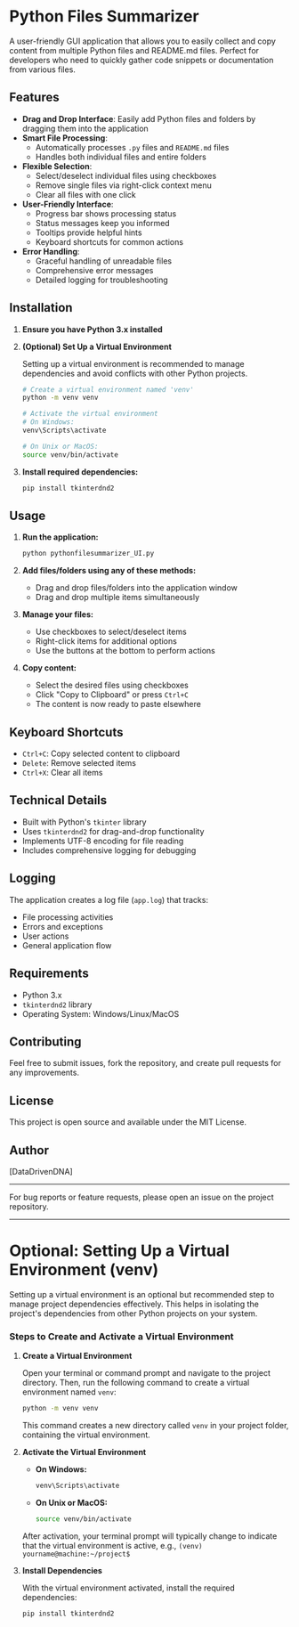 # Python Files Summarizer

A user-friendly GUI application that allows you to easily collect and copy content from multiple Python files and README.md files. Perfect for developers who need to quickly gather code snippets or documentation from various files.

## Features

- **Drag and Drop Interface**: Easily add Python files and folders by dragging them into the application
- **Smart File Processing**: 
  - Automatically processes `.py` files and `README.md` files
  - Handles both individual files and entire folders
- **Flexible Selection**:
  - Select/deselect individual files using checkboxes
  - Remove single files via right-click context menu
  - Clear all files with one click
- **User-Friendly Interface**:
  - Progress bar shows processing status
  - Status messages keep you informed
  - Tooltips provide helpful hints
  - Keyboard shortcuts for common actions
- **Error Handling**:
  - Graceful handling of unreadable files
  - Comprehensive error messages
  - Detailed logging for troubleshooting

## Installation

1. **Ensure you have Python 3.x installed**

2. **(Optional) Set Up a Virtual Environment**

    Setting up a virtual environment is recommended to manage dependencies and avoid conflicts with other Python projects.

    ```bash
    # Create a virtual environment named 'venv'
    python -m venv venv

    # Activate the virtual environment
    # On Windows:
    venv\Scripts\activate

    # On Unix or MacOS:
    source venv/bin/activate
    ```

3. **Install required dependencies:**

    ```bash
    pip install tkinterdnd2
    ```

## Usage

1. **Run the application:**

    ```bash
    python pythonfilesummarizer_UI.py
    ```

2. **Add files/folders using any of these methods:**
   - Drag and drop files/folders into the application window
   - Drag and drop multiple items simultaneously

3. **Manage your files:**
   - Use checkboxes to select/deselect items
   - Right-click items for additional options
   - Use the buttons at the bottom to perform actions

4. **Copy content:**
   - Select the desired files using checkboxes
   - Click "Copy to Clipboard" or press `Ctrl+C`
   - The content is now ready to paste elsewhere

## Keyboard Shortcuts

- `Ctrl+C`: Copy selected content to clipboard
- `Delete`: Remove selected items
- `Ctrl+X`: Clear all items

## Technical Details

- Built with Python's `tkinter` library
- Uses `tkinterdnd2` for drag-and-drop functionality
- Implements UTF-8 encoding for file reading
- Includes comprehensive logging for debugging

## Logging

The application creates a log file (`app.log`) that tracks:
- File processing activities
- Errors and exceptions
- User actions
- General application flow

## Requirements

- Python 3.x
- `tkinterdnd2` library
- Operating System: Windows/Linux/MacOS

## Contributing

Feel free to submit issues, fork the repository, and create pull requests for any improvements.

## License

This project is open source and available under the MIT License.

## Author

[DataDrivenDNA]

---

For bug reports or feature requests, please open an issue on the project repository.

---

# Optional: Setting Up a Virtual Environment (venv)

Setting up a virtual environment is an optional but recommended step to manage project dependencies effectively. This helps in isolating the project's dependencies from other Python projects on your system.

### Steps to Create and Activate a Virtual Environment

1. **Create a Virtual Environment**

    Open your terminal or command prompt and navigate to the project directory. Then, run the following command to create a virtual environment named `venv`:

    ```bash
    python -m venv venv
    ```

    This command creates a new directory called `venv` in your project folder, containing the virtual environment.

2. **Activate the Virtual Environment**

    - **On Windows:**

        ```bash
        venv\Scripts\activate
        ```

    - **On Unix or MacOS:**

        ```bash
        source venv/bin/activate
        ```

    After activation, your terminal prompt will typically change to indicate that the virtual environment is active, e.g., `(venv) yourname@machine:~/project$`

3. **Install Dependencies**

    With the virtual environment activated, install the required dependencies:

    ```bash
    pip install tkinterdnd2
    ```